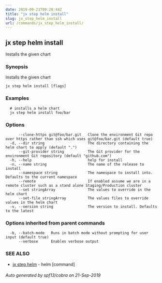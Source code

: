 ```yaml
---
date: 2019-09-21T00:28:44Z
title: "jx step helm install"
slug: jx_step_helm_install
url: /commands/jx_step_helm_install/
---
```

## jx step helm install

Installs the given chart

### Synopsis

Installs the given chart

```
jx step helm install [flags]
```

### Examples

```
  # installs a helm chart
  jx step helm install foo/bar
```

### Options

```
      --clone-https git@foo/bar.git   Clone the environment Git repo over https rather than ssh which uses git@foo/bar.git (default true)
  -d, --dir string                    The directory containing the helm chart to apply (default ".")
      --git-provider string           The Git provider for the environment Git repository (default "github.com")
  -h, --help                          help for install
  -n, --name string                   The name of the release to install
      --namespace string              The namespace to install into. Defaults to the current namespace
      --remote                        If enabled assume we are in a remote cluster such as a stand alone Staging/Production cluster
      --set stringArray               The values to override in the helm chart
      --set-file stringArray          The values files to override values in the helm chart
  -v, --version string                The version to install. Defaults to the latest
```

### Options inherited from parent commands

```
  -b, --batch-mode   Runs in batch mode without prompting for user input (default true)
      --verbose      Enables verbose output
```

### SEE ALSO

* [jx step helm](/commands/jx_step_helm/)	 - helm [command]

###### Auto generated by spf13/cobra on 21-Sep-2019
